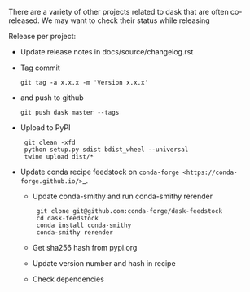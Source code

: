 There are a variety of other projects related to dask that are often
co-released.  We may want to check their status while releasing


Release per project:

*   Update release notes in docs/source/changelog.rst

*   Tag commit

        git tag -a x.x.x -m 'Version x.x.x'

*   and push to github

        git push dask master --tags

*  Upload to PyPI

        git clean -xfd
        python setup.py sdist bdist_wheel --universal
        twine upload dist/*

*   Update conda recipe feedstock on `conda-forge <https://conda-forge.github.io/>`_.

    *  Update conda-smithy and run conda-smithy rerender

            git clone git@github.com:conda-forge/dask-feedstock
            cd dask-feedstock
            conda install conda-smithy
            conda-smithy rerender

    *  Get sha256 hash from pypi.org
    *  Update version number and hash in recipe
    *  Check dependencies
